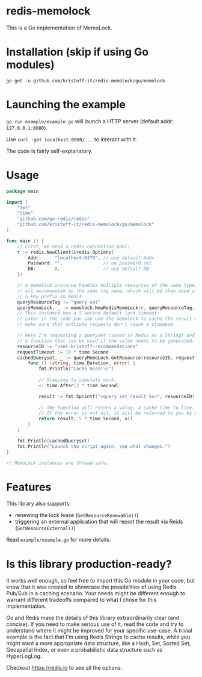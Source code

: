 # redis-memolock
This is a Go implementation of MemoLock. 

# Installation (skip if using Go modules)
`go get -u github.com/kristoff-it/redis-memolock/go/memolock`

# Launching the example
`go run example/example.go` will launch a HTTP server (default addr: `127.0.0.1:8080`).

Use `curl -get localhost:8080/...` to interact with it. 

The code is fairly self-explanatory.

# Usage
```go
package main

import (
    "fmt"
    "time"
    "github.com/go-redis/redis"
    "github.com/kristoff-it/redis-memolock/go/memolock"
)

func main () {
    // First, we need a redis connection pool:
    r := redis.NewClient(&redis.Options{
        Addr:     "localhost:6379", // use default Addr
        Password: "",               // no password set
        DB:       0,                // use default DB
    })

    // A memolock instance handles multiple resources of the same type,
    // all accomunated by the same tag name, which will be then used as
    // a key prefix in Redis.
    queryResourceTag := "query-set"
    queryMemoLock, _ := memolock.NewRedisMemoLock(r, queryResourceTag, 5 * time.Second)
    // This instance has a 5 second default lock timeout:
    // Later in the code you can use the memolock to cache the result of a function and
    // make sure that multiple requests don't cause a stampede.

    // Here I'm requesting a queryset (saved in Redis as a String) and providing  
    // a function that can be used if the value needs to be generated:
    resourceID := "user-kristoff-recommendations"
    requestTimeout := 10 * time.Second
    cachedQueryset, _ := queryMemoLock.GetResource(resourceID, requestTimeout, 
        func () (string, time.Duration, error) {
            fmt.Println("Cache miss!\n")
            
            // Sleeping to simulate work. 
            <- time.After(2 * time.Second)

            result := fmt.Sprintf("<query set result %s>", resourceID)
            
            // The function will return a value, a cache time-to-live, and an error.
            // If the error is not nil, it will be returned to you by GetResource()
            return result, 5 * time.Second, nil
        }
    )

    fmt.Println(cachedQueryset)
    fmt.Println("Launch the script again, see what changes.")
}

// MemoLock instances are thread-safe.

```
# Features
This library also supports:
- renewing the lock lease (`GetResourceRenewable()`)
- triggering an external application that will report the result via Reids (`GetResourceExternal()`)

Read `example/example.go` for more details.


# Is this library production-ready?
It works well enough, so feel free to import this Go module in your code, 
but know that it was created to showcase the possibilities of using Redis Pub/Sub
in a caching scenario. Your needs might be different enough to warrant different
tradeoffs compared to what I chose for this implementation.

Go and Redis make the details of this library extraordinarily clear (and concise).
If you need to make serious use of it, read the code and try to understand where
it might be improved for your specific use-case. A trivial example is the fact that
I'm using Redis Strings to cache results, while you might want a more appropriate data
structure, like a Hash, Set, Sorted Set, Geospatial Index, or even a probabilistic
data structure such as HyperLogLog. 

Checkout https://redis.io to see all the options.